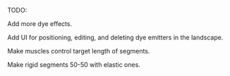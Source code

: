 TODO:

Add more dye effects.

Add UI for positioning, editing, and deleting dye emitters in the landscape.

Make muscles control target length of segments.

Make rigid segments 50-50 with elastic ones.


